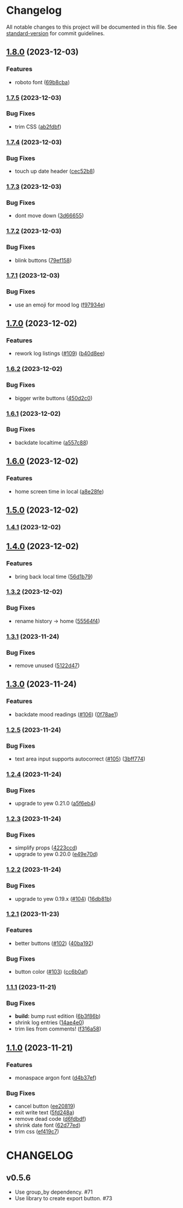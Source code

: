 # Changelog

All notable changes to this project will be documented in this file. See [standard-version](https://github.com/conventional-changelog/standard-version) for commit guidelines.

## [1.8.0](https://github.com/Terkwood/equanimity/compare/v1.7.5...v1.8.0) (2023-12-03)


### Features

* roboto font ([69b8cba](https://github.com/Terkwood/equanimity/commit/69b8cbaa8bc03c46b1630fce8acbc9fdbc41c319))

### [1.7.5](https://github.com/Terkwood/equanimity/compare/v1.7.4...v1.7.5) (2023-12-03)


### Bug Fixes

* trim CSS ([ab2fdbf](https://github.com/Terkwood/equanimity/commit/ab2fdbf35f5b3572e0e15376c45ac749201c2315))

### [1.7.4](https://github.com/Terkwood/equanimity/compare/v1.7.3...v1.7.4) (2023-12-03)


### Bug Fixes

* touch up date header ([cec52b8](https://github.com/Terkwood/equanimity/commit/cec52b8c7712e4bc0a8419ceee83ee220cfabed6))

### [1.7.3](https://github.com/Terkwood/equanimity/compare/v1.7.2...v1.7.3) (2023-12-03)


### Bug Fixes

* dont move down ([3d66655](https://github.com/Terkwood/equanimity/commit/3d6665509764b6c3ca1d8f09f958f6f11c1c57f9))

### [1.7.2](https://github.com/Terkwood/equanimity/compare/v1.7.1...v1.7.2) (2023-12-03)


### Bug Fixes

* blink buttons ([79ef158](https://github.com/Terkwood/equanimity/commit/79ef158fa351fd460f6bd627f62a979885493f47))

### [1.7.1](https://github.com/Terkwood/equanimity/compare/v1.7.0...v1.7.1) (2023-12-03)


### Bug Fixes

* use an emoji for mood log ([f97934e](https://github.com/Terkwood/equanimity/commit/f97934e1b823f2ede3a8bfb06677bf4012ca2982))

## [1.7.0](https://github.com/Terkwood/equanimity/compare/v1.6.2...v1.7.0) (2023-12-02)


### Features

* rework log listings ([#109](https://github.com/Terkwood/equanimity/issues/109)) ([b40d8ee](https://github.com/Terkwood/equanimity/commit/b40d8ee9c1aa4fecf5720efa228eb7a70af83986))

### [1.6.2](https://github.com/Terkwood/equanimity/compare/v1.6.1...v1.6.2) (2023-12-02)


### Bug Fixes

* bigger write buttons ([450d2c0](https://github.com/Terkwood/equanimity/commit/450d2c089fa88a66462c19e3879abdb5d4f78970))

### [1.6.1](https://github.com/Terkwood/equanimity/compare/v1.6.0...v1.6.1) (2023-12-02)


### Bug Fixes

* backdate localtime ([a557c88](https://github.com/Terkwood/equanimity/commit/a557c8810204a3166e9a10a8ee5cb529307ff7c1))

## [1.6.0](https://github.com/Terkwood/equanimity/compare/v1.5.0...v1.6.0) (2023-12-02)


### Features

* home screen time in local ([a8e28fe](https://github.com/Terkwood/equanimity/commit/a8e28fee6251457bb0a73b3bf54df1bcdd63d75b))

## [1.5.0](https://github.com/Terkwood/equanimity/compare/v1.4.1...v1.5.0) (2023-12-02)

### [1.4.1](https://github.com/Terkwood/equanimity/compare/v1.4.0...v1.4.1) (2023-12-02)

## [1.4.0](https://github.com/Terkwood/equanimity/compare/v1.3.2...v1.4.0) (2023-12-02)


### Features

* bring back local time ([56d1b79](https://github.com/Terkwood/equanimity/commit/56d1b79aa0fcd1740966465bbf88285caf026e07))

### [1.3.2](https://github.com/Terkwood/equanimity/compare/v1.3.1...v1.3.2) (2023-12-02)


### Bug Fixes

* rename history -> home ([55564f4](https://github.com/Terkwood/equanimity/commit/55564f4d8eda2937af9ef20e7eded2336dc82f19))

### [1.3.1](https://github.com/Terkwood/equanimity/compare/v1.3.0...v1.3.1) (2023-11-24)


### Bug Fixes

* remove unused ([5122d47](https://github.com/Terkwood/equanimity/commit/5122d470013951d79f139dd0d8a3349f742a9e4b))

## [1.3.0](https://github.com/Terkwood/equanimity/compare/v1.2.5...v1.3.0) (2023-11-24)


### Features

* backdate mood readings ([#106](https://github.com/Terkwood/equanimity/issues/106)) ([0f78ae1](https://github.com/Terkwood/equanimity/commit/0f78ae10c369a3c3b552dd0b9758f89dd1a8c576))

### [1.2.5](https://github.com/Terkwood/equanimity/compare/v1.2.4...v1.2.5) (2023-11-24)


### Bug Fixes

* text area input supports autocorrect ([#105](https://github.com/Terkwood/equanimity/issues/105)) ([3bff774](https://github.com/Terkwood/equanimity/commit/3bff77492d8eabec074a06bb6883e4c23ec08203))

### [1.2.4](https://github.com/Terkwood/equanimity/compare/v1.2.3...v1.2.4) (2023-11-24)


### Bug Fixes

* upgrade to yew 0.21.0 ([a5f6eb4](https://github.com/Terkwood/equanimity/commit/a5f6eb4bae9a1747a3661b9108a4825006233f02))

### [1.2.3](https://github.com/Terkwood/equanimity/compare/v1.2.2...v1.2.3) (2023-11-24)


### Bug Fixes

* simplify props ([4223ccd](https://github.com/Terkwood/equanimity/commit/4223ccde0f5ce15e0c832fc26b3eb40c34b5a9f2))
* upgrade to yew 0.20.0 ([e49e70d](https://github.com/Terkwood/equanimity/commit/e49e70dd394aea697300e8b4618159604c43992b))

### [1.2.2](https://github.com/Terkwood/equanimity/compare/v1.2.1...v1.2.2) (2023-11-24)


### Bug Fixes

* upgrade to yew 0.19.x ([#104](https://github.com/Terkwood/equanimity/issues/104)) ([16db81b](https://github.com/Terkwood/equanimity/commit/16db81b8b4d520f18541884a5fc708992dc28724))

### [1.2.1](https://github.com/Terkwood/equanimity/compare/v1.1.1...v1.2.1) (2023-11-23)


### Features

* better buttons ([#102](https://github.com/Terkwood/equanimity/issues/102)) ([40ba192](https://github.com/Terkwood/equanimity/commit/40ba1920e9bb52086f6c578e2046be89167e9c5c))


### Bug Fixes

* button color ([#103](https://github.com/Terkwood/equanimity/issues/103)) ([cc6b0af](https://github.com/Terkwood/equanimity/commit/cc6b0afeda045fb750c9c8c995b4ecdbc5954689))

### [1.1.1](https://github.com/Terkwood/equanimity/compare/v1.1.0...v1.1.1) (2023-11-21)


### Bug Fixes

* **build:** bump rust edition ([6b3f86b](https://github.com/Terkwood/equanimity/commit/6b3f86be8d57fd750d5943d282ee956ddb5d9572))
* shrink log entries ([14ae4e0](https://github.com/Terkwood/equanimity/commit/14ae4e0f251ef667194764ee99cb429d01243790))
* trim lies from comments! ([f316a58](https://github.com/Terkwood/equanimity/commit/f316a58648c4eaa9e73e49e54b40a0c020d9b4b6))

## [1.1.0](https://github.com/Terkwood/equanimity/compare/v1.0.0...v1.1.0) (2023-11-21)


### Features

* monaspace argon font ([d4b37ef](https://github.com/Terkwood/equanimity/commit/d4b37ef374e2ff366098d393021f9593feb588a7))


### Bug Fixes

* cancel button ([ee20819](https://github.com/Terkwood/equanimity/commit/ee208199a37b4793f807b618b9b6d0a8e7fe1f43))
* exit write text ([5fd248a](https://github.com/Terkwood/equanimity/commit/5fd248a46be283342f98d277ea5ae858fd6a9ff4))
* remove dead code ([d6fdbdf](https://github.com/Terkwood/equanimity/commit/d6fdbdf6bef0c211a70a13467224b14da27bf031))
* shrink date font ([62d77ed](https://github.com/Terkwood/equanimity/commit/62d77edd97b2104874e74f0288fd12e9ab6cac93))
* trim css ([ef419c7](https://github.com/Terkwood/equanimity/commit/ef419c7a8e8c0211e8a9dd089ef95f0bc9999d6f))

# CHANGELOG

## v0.5.6

- Use group_by dependency. #71
- Use library to create export button. #73
